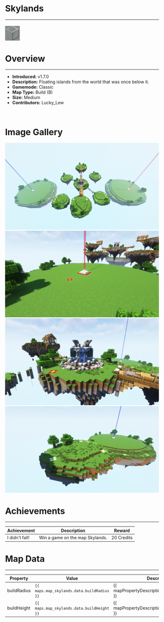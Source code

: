 # Skylands

***

#### ![skylandsicon](../assets/maps/skylands/skylands-icon.jpg)

# Overview
***
- **Introduced:** v1.7.0
- **Description:** Floating islands from the world that was once below it.
- **Gamemode:** Classic
- **Map Type:** Build (B)
- **Size:** Medium
- **Contributors:** Lucky_Lew

<br />  

# Image Gallery
![Skylands - Overview](../assets/maps/skylands/skylands-overview.jpg '')
![Skylands - Beacon](../assets/maps/skylands/skylands-beacon.jpg '')
![Skylands - Middle](../assets/maps/skylands/skylands-middle.jpg '')
![Skylands - Sponges](../assets/maps/skylands/skylands-sponge.jpg '')

# Achievements
***

| Achievement | Description | Reward |
| ----- | ----- | ------ |
| I didn't fall! | Win a game on the map Skylands. | 20 Credits |



# Map Data
***

| Property | Value | Description |
| ----------- | ----------- | ------ |
| buildRadius |`{{ maps.map_skylands.data.buildRadius }}`| {{ mapPropertyDescriptions.buildRadius.classic }} |
| buildHeight |`{{ maps.map_skylands.data.buildHeight }}`| {{ mapPropertyDescriptions.buildHeight.classic }} |